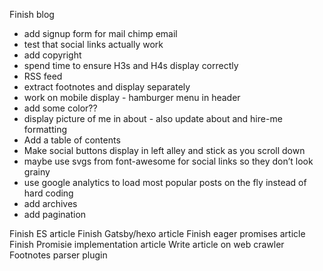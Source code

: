 Finish blog

- add signup form for mail chimp email
- test that social links actually work
- add copyright
- spend time to ensure H3s and H4s display correctly
- RSS feed
- extract footnotes and display separately
- work on mobile display - hamburger menu in header
- add some color??
- display picture of me in about - also update about and hire-me formatting
- Add a table of contents
- Make social buttons display in left alley and stick as you scroll down
- maybe use svgs from font-awesome for social links so they don’t look grainy
- use google analytics to load most popular posts on the fly instead of hard coding
- add archives
- add pagination

Finish ES article
Finish Gatsby/hexo article
Finish eager promises article
Finish Promisie implementation article
Write article on web crawler
Footnotes parser plugin
